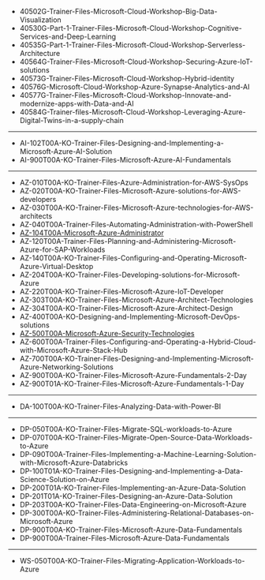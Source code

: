 - 40502G-Trainer-Files-Microsoft-Cloud-Workshop-Big-Data-Visualization
- 40530G-Part-1-Trainer-Files-Microsoft-Cloud-Workshop-Cognitive-Services-and-Deep-Learning
- 40535G-Part-1-Trainer-Files-Microsoft-Cloud-Workshop-Serverless-Architecture
- 40564G-Trainer-Files-Microsoft-Cloud-Workshop-Securing-Azure-IoT-solutions
- 40573G-Trainer-Files-Microsoft-Cloud-Workshop-Hybrid-identity
- 40576G-Microsoft-Cloud-Workshop-Azure-Synapse-Analytics-and-AI
- 40577G-Trainer-Files-Microsoft-Cloud-Workshop-Innovate-and-modernize-apps-with-Data-and-AI
- 40584G-Trainer-files-Microsoft-Cloud-Workshop-Leveraging-Azure-Digital-Twins-in-a-supply-chain

---

- AI-102T00A-KO-Trainer-Files-Designing-and-Implementing-a-Microsoft-Azure-AI-Solution
- AI-900T00A-KO-Trainer-Files-Microsoft-Azure-AI-Fundamentals

---

- AZ-010T00A-KO-Trainer-Files-Azure-Administration-for-AWS-SysOps
- AZ-020T00A-KO-Trainer-Files-Microsoft-Azure-solutions-for-AWS-developers
- AZ-030T00A-KO-Trainer-Files-Microsoft-Azure-technologies-for-AWS-architects
- AZ-040T00A-Trainer-Files-Automating-Administration-with-PowerShell
- [AZ-104T00A-Microsoft-Azure-Administrator](./AZ-104T/README.md)
- AZ-120T00A-Trainer-Files-Planning-and-Administering-Microsoft-Azure-for-SAP-Workloads
- AZ-140T00A-KO-Trainer-Files-Configuring-and-Operating-Microsoft-Azure-Virtual-Desktop
- AZ-204T00A-KO-Trainer-Files-Developing-solutions-for-Microsoft-Azure
- AZ-220T00A-KO-Trainer-Files-Microsoft-Azure-IoT-Developer
- AZ-303T00A-KO-Trainer-Files-Microsoft-Azure-Architect-Technologies
- AZ-304T00A-KO-Trainer-Files-Microsoft-Azure-Architect-Design
- AZ-400T00A-KO-Designing-and-Implementing-Microsoft-DevOps-solutions
- [AZ-500T00A-Microsoft-Azure-Security-Technologies](./AZ-500-Security-Technology/README.md)
- AZ-600T00A-Trainer-Files-Configuring-and-Operating-a-Hybrid-Cloud-with-Microsoft-Azure-Stack-Hub
- AZ-700T00A-KO-Trainer-Files-Designing-and-Implementing-Microsoft-Azure-Networking-Solutions
- AZ-900T00A-KO-Trainer-Files-Microsoft-Azure-Fundamentals-2-Day
- AZ-900T01A-KO-Trainer-Files-Microsoft-Azure-Fundamentals-1-Day

---

- DA-100T00A-KO-Trainer-Files-Analyzing-Data-with-Power-BI

---

- DP-050T00A-KO-Trainer-Files-Migrate-SQL-workloads-to-Azure
- DP-070T00A-KO-Trainer-Files-Migrate-Open-Source-Data-Workloads-to-Azure
- DP-090T00A-Trainer-Files-Implementing-a-Machine-Learning-Solution-with-Microsoft-Azure-Databricks
- DP-100T01A-KO-Trainer-Files-Designing-and-Implementing-a-Data-Science-Solution-on-Azure
- DP-200T01A-KO-Trainer-Files-Implementing-an-Azure-Data-Solution
- DP-201T01A-KO-Trainer-Files-Designing-an-Azure-Data-Solution
- DP-203T00A-KO-Trainer-Files-Data-Engineering-on-Microsoft-Azure
- DP-300T00A-KO-Trainer-Files-Administering-Relational-Databases-on-Microsoft-Azure
- DP-900T00A-KO-Trainer-Files-Microsoft-Azure-Data-Fundamentals
- DP-900T00A-Trainer-Files-Microsoft-Azure-Data-Fundamentals

---

- WS-050T00A-KO-Trainer-Files-Migrating-Application-Workloads-to-Azure
